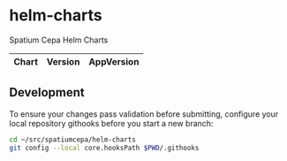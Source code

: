 # helm-charts
Spatium Cepa Helm Charts

| Chart | Version | AppVersion |
| ----- | ------- | ---------- |

## Development

To ensure your changes pass validation before submitting, configure your local repository githooks before you start a new branch:

```sh
cd ~/src/spatiumcepa/helm-charts
git config --local core.hooksPath $PWD/.githooks
```

